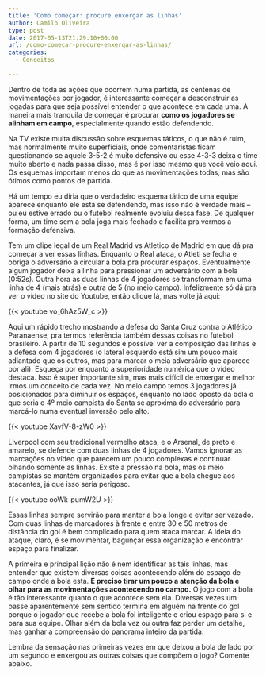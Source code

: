 ```yaml
---
title: 'Como começar: procure enxergar as linhas'
author: Camilo Oliveira
type: post
date: 2017-05-13T21:29:10+00:00
url: /como-comecar-procure-enxergar-as-linhas/
categories:
  - Conceitos

---
```

Dentro de toda as ações que ocorrem numa partida, as centenas de movimentações por jogador, é interessante começar a desconstruir as jogadas para que seja possível entender o que acontece em cada uma. A maneira mais tranquila de começar é procurar **como os jogadores se alinham em campo**, especialmente quando estão defendendo.

Na TV existe muita discussão sobre esquemas táticos, o que não é ruim, mas normalmente muito superficiais, onde comentaristas ficam questionando se aquele 3-5-2 é muito defensivo ou esse 4-3-3 deixa o time muito aberto e nada passa disso, mas é por isso mesmo que você veio aqui. Os esquemas importam menos do que as movimentações todas, mas são ótimos como pontos de partida.

Há um tempo eu diria que o verdadeiro esquema tático de uma equipe aparece enquanto ele está se defendendo, mas isso não é verdade mais – ou eu estive errado ou o futebol realmente evoluiu dessa fase. De qualquer forma, um time sem a bola joga mais fechado e facilita pra vermos a formação defensiva.

Tem um clipe legal de um Real Madrid vs Atletico de Madrid em que dá pra começar a ver essas linhas. Enquanto o Real ataca, o Atleti se fecha e obriga o adversário a circular a bola pra procurar espaços. Eventualmente algum jogador deixa a linha para pressionar um adversário com a bola (0:52s). Outra hora as duas linhas de 4 jogadores se transformam em uma linha de 4 (mais atrás) e outra de 5 (no meio campo). Infelizmente só dá pra ver o vídeo no site do Youtube, então clique lá, mas volte já aqui:
  
{{< youtube vo_6hAz5W_c >}}

Aqui um rápido trecho mostrando a defesa do Santa Cruz contra o Atlético Paranaense, pra termos referência também dessas coisas no futebol brasileiro. A partir de 10 segundos é possível ver a composição das linhas e a defesa com 4 jogadores (o lateral esquerdo está sim um pouco mais adiantado que os outros, mas para marcar o meia adversário que aparece por ali). Esqueça por enquanto a superioridade numérica que o vídeo destaca. Isso é super importante sim, mas mais difícil de enxergar e melhor irmos um conceito de cada vez. No meio campo temos 3 jogadores já posicionados para diminuir os espaços, enquanto no lado oposto da bola o que seria o 4º meio campista do Santa se aproxima do adversário para marcá-lo numa eventual inversão pelo alto.
  
{{< youtube XavfV-8-zW0 >}}

Liverpool com seu tradicional vermelho ataca, e o Arsenal, de preto e amarelo, se defende com duas linhas de 4 jogadores. Vamos ignorar as marcações no vídeo que parecem um pouco complexas e continuar olhando somente as linhas. Existe a pressão na bola, mas os meio campistas se mantém organizados para evitar que a bola chegue aos atacantes, já que isso seria perigoso.
  
{{< youtube ooWk-pumW2U >}}

Essas linhas sempre servirão para manter a bola longe e evitar ser vazado. Com duas linhas de marcadores à frente e entre 30 e 50 metros de distância do gol é bem complicado para quem ataca marcar. A ideia do ataque, claro, é se movimentar, bagunçar essa organização e encontrar espaço para finalizar.

A primeira e principal lição não é nem identificar as tais linhas, mas entender que existem diversas coisas acontecendo além do espaço de campo onde a bola está. **É preciso tirar um pouco a atenção da bola e olhar para as movimentações acontecendo no campo.** O jogo com a bola é tão interessante quanto o que acontece sem ela. Diversas vezes um passe aparentemente sem sentido termina em alguém na frente do gol porque o jogador que recebe a bola foi inteligente e criou espaço para si e para sua equipe. Olhar além da bola vez ou outra faz perder um detalhe, mas ganhar a compreensão do panorama inteiro da partida.

<!-- Begin MailChimp Signup Form -->

<link href="//cdn-images.mailchimp.com/embedcode/classic-10_7.css" rel="stylesheet" type="text/css" />

<div id="mc_embed_signup">
</div>


  
<!--End mc_embed_signup-->

Lembra da sensação nas primeiras vezes em que deixou a bola de lado por um segundo e enxergou as outras coisas que compõem o jogo? Comente abaixo.